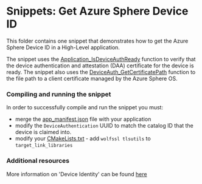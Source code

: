 # Snippets: Get Azure Sphere Device ID

This folder contains one snippet that demonstrates how to get the Azure Sphere Device ID in a High-Level application.

The snippet uses the [Application_IsDeviceAuthReady](https://learn.microsoft.com/azure-sphere/reference/applibs-reference/applibs-application/function-application-isdeviceauthready) function to verify that the device authentication and attestation (DAA) certificate for the device is ready. The snippet also uses the [DeviceAuth_GetCertificatePath](https://learn.microsoft.com/azure-sphere/reference/applibs-reference/tlsutils/function-deviceauth-getcertificatepath) function to the file path to a client certificate managed by the Azure Sphere OS.

### Compiling and running the snippet

In order to successfully compile and run the snippet you must:
* merge the [app_manifest.json](https://learn.microsoft.com/azure-sphere/app-development/app-manifest) file with your application
* modify the `DeviceAuthentication` UUID to match the catalog ID that the device is claimed into.
* modify your [CMakeLists.txt](https://learn.microsoft.com/azure-sphere/app-development/using-cmake-functions) - add `wolfssl tlsutils` to `target_link_libraries`

### Additional resources

More information on 'Device Identity' can be found [here](https://learn.microsoft.com/azure-sphere/deployment/device-identity)